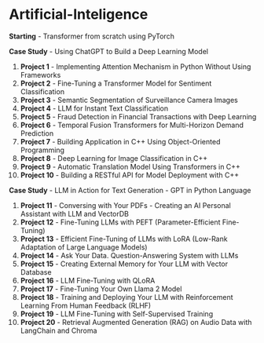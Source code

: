 # Artificial-Inteligence

**Starting** - Transformer from scratch using PyTorch

**Case Study** - Using ChatGPT to Build a Deep Learning Model
1. **Project 1** - Implementing Attention Mechanism in Python Without Using Frameworks
2. **Project 2** - Fine-Tuning a Transformer Model for Sentiment Classification
3. **Project 3** - Semantic Segmentation of Surveillance Camera Images
4. **Project 4** - LLM for Instant Text Classification
5. **Project 5** - Fraud Detection in Financial Transactions with Deep Learning
6. **Project 6** - Temporal Fusion Transformers for Multi-Horizon Demand Prediction
7. **Project 7** - Building Application in C++ Using Object-Oriented Programming
8. **Project 8** - Deep Learning for Image Classification in C++
9. **Project 9** - Automatic Translation Model Using Transformers in C++
10. **Project 10** - Building a RESTful API for Model Deployment with C++


**Case Study** - LLM in Action for Text Generation - GPT in Python Language
1. **Project 11** - Conversing with Your PDFs - Creating an AI Personal Assistant with LLM and VectorDB
2. **Project 12** - Fine-Tuning LLMs with PEFT (Parameter-Efficient Fine-Tuning)
3. **Project 13** - Efficient Fine-Tuning of LLMs with LoRA (Low-Rank Adaptation of Large Language Models)
4. **Project 14** - Ask Your Data. Question-Answering System with LLMs
5. **Project 15** - Creating External Memory for Your LLM with Vector Database
6. **Project 16** - LLM Fine-Tuning with QLoRA
7. **Project 17** - Fine-Tuning Your Own Llama 2 Model
8. **Project 18** - Training and Deploying Your LLM with Reinforcement Learning From Human Feedback (RLHF)
9. **Project 19** - LLM Fine-Tuning with Self-Supervised Training
10. **Project 20** - Retrieval Augmented Generation (RAG) on Audio Data with LangChain and Chroma


